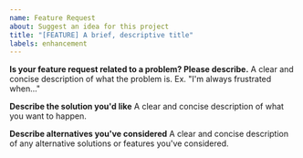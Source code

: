 ```yaml
---
name: Feature Request
about: Suggest an idea for this project
title: "[FEATURE] A brief, descriptive title"
labels: enhancement
---
```


**Is your feature request related to a problem? Please describe.**
A clear and concise description of what the problem is. Ex. "I'm always frustrated when..."

**Describe the solution you'd like**
A clear and concise description of what you want to happen.

**Describe alternatives you've considered**
A clear and concise description of any alternative solutions or features you've considered.
